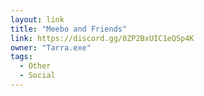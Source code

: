 ```yaml
---
layout: link
title: "Meebo and Friends"
link: https://discord.gg/0ZP2BxUIC1eQSp4K
owner: "Tarra.exe"
tags: 
  - Other
  - Social
---
```

